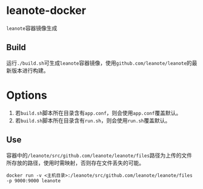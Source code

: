 # leanote-docker

`leanote`容器镜像生成

## Build
运行`./build.sh`可生成`leanote`容器镜像，使用`github.com/leanote/leanote`的最新版本进行构建。

# Options

1. 若`build.sh`脚本所在目录含有`app.conf`，则会使用`app.conf`覆盖默认。
1. 若`build.sh`脚本所在目录含有`run.sh`，则会使用`run.sh`覆盖默认。

## Use

容器中的`/leanote/src/github.com/leanote/leanote/files`路径为上传的文件所存放的路径，使用时需映射，否则存在文件丢失的可能。

`docker run -v <主机目录>:/leanote/src/github.com/leanote/leanote/files -p 9000:9000 leanote`
